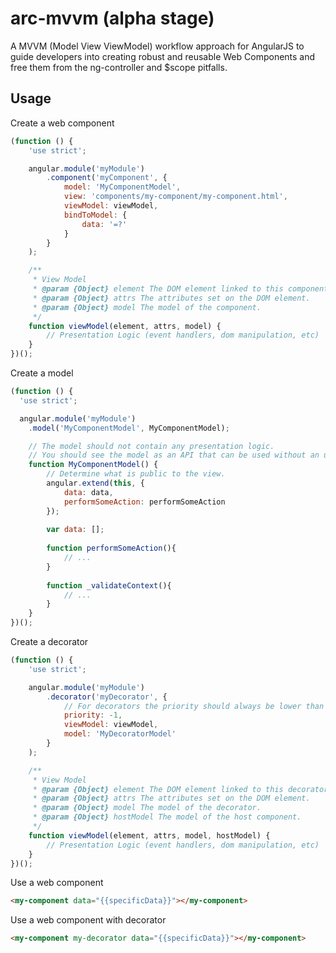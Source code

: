 # arc-mvvm (alpha stage)
A MVVM (Model View ViewModel) workflow approach for AngularJS to guide developers into creating robust and reusable Web Components and free them from the ng-controller and $scope pitfalls. 

## Usage

Create a web component
```js
(function () {
	'use strict';

	angular.module('myModule')
		.component('myComponent', {
			model: 'MyComponentModel',
			view: 'components/my-component/my-component.html',
			viewModel: viewModel,
			bindToModel: {
				data: '=?'
			}
		}
	);

	/**
	 * View Model
	 * @param {Object} element The DOM element linked to this component.
	 * @param {Object} attrs The attributes set on the DOM element.
	 * @param {Object} model The model of the component.
	 */
	function viewModel(element, attrs, model) {
		// Presentation Logic (event handlers, dom manipulation, etc)
	}
})();
```

Create a model
```js
(function () {
  'use strict';

  angular.module('myModule')
    .model('MyComponentModel', MyComponentModel);

	// The model should not contain any presentation logic.
	// You should see the model as an API that can be used without an user interface.
	function MyComponentModel() {
		// Determine what is public to the view.
		angular.extend(this, {
			data: data,
			performSomeAction: performSomeAction
		});
    
		var data: [];
    
		function performSomeAction(){
			// ...
		}
    
		function _validateContext(){
			// ...
		}
	}
})();
```

Create a decorator
```js
(function () {
	'use strict';

	angular.module('myModule')
		.decorator('myDecorator', {
			// For decorators the priority should always be lower than the priority of the component.
			priority: -1, 
			viewModel: viewModel,
			model: 'MyDecoratorModel'
		}
	);

	/**
	 * View Model
	 * @param {Object} element The DOM element linked to this decorator.
	 * @param {Object} attrs The attributes set on the DOM element.
	 * @param {Object} model The model of the decorator.
	 * @param {Object} hostModel The model of the host component.
	 */
	function viewModel(element, attrs, model, hostModel) {
		// Presentation Logic (event handlers, dom manipulation, etc)
	}
})();
```

Use a web component
```html
<my-component data="{{specificData}}"></my-component>
```

Use a web component with decorator
```html
<my-component my-decorator data="{{specificData}}"></my-component>
```

